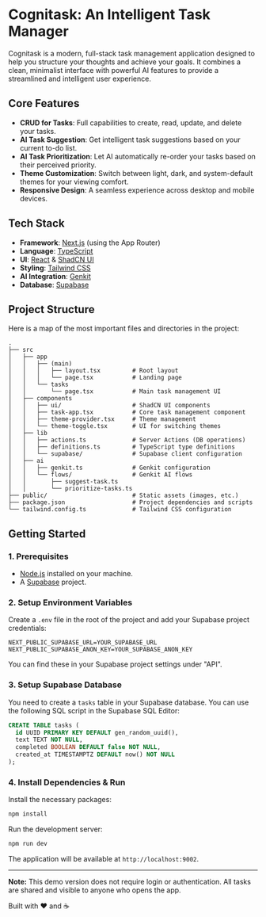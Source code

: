 # Cognitask: An Intelligent Task Manager

Cognitask is a modern, full-stack task management application designed to help you structure your thoughts and achieve your goals. It combines a clean, minimalist interface with powerful AI features to provide a streamlined and intelligent user experience.

## Core Features

- **CRUD for Tasks**: Full capabilities to create, read, update, and delete your tasks.
- **AI Task Suggestion**: Get intelligent task suggestions based on your current to-do list.
- **AI Task Prioritization**: Let AI automatically re-order your tasks based on their perceived priority.
- **Theme Customization**: Switch between light, dark, and system-default themes for your viewing comfort.
- **Responsive Design**: A seamless experience across desktop and mobile devices.

## Tech Stack

- **Framework**: [Next.js](https://nextjs.org/) (using the App Router)
- **Language**: [TypeScript](https://www.typescriptlang.org/)
- **UI**: [React](https://react.dev/) & [ShadCN UI](https://ui.shadcn.com/)
- **Styling**: [Tailwind CSS](https://tailwindcss.com/)
- **AI Integration**: [Genkit](https://firebase.google.com/docs/genkit)
- **Database**: [Supabase](https://supabase.io/)

## Project Structure

Here is a map of the most important files and directories in the project:

```
.
├── src
│   ├── app
│   │   ├── (main)
│   │   │   ├── layout.tsx         # Root layout
│   │   │   └── page.tsx           # Landing page
│   │   └── tasks
│   │       └── page.tsx           # Main task management UI
│   ├── components
│   │   ├── ui/                    # ShadCN UI components
│   │   ├── task-app.tsx           # Core task management component
│   │   ├── theme-provider.tsx     # Theme management
│   │   └── theme-toggle.tsx       # UI for switching themes
│   ├── lib
│   │   ├── actions.ts             # Server Actions (DB operations)
│   │   ├── definitions.ts         # TypeScript type definitions
│   │   └── supabase/              # Supabase client configuration
│   ├── ai
│   │   ├── genkit.ts              # Genkit configuration
│   │   └── flows/                 # Genkit AI flows
│   │       ├── suggest-task.ts
│   │       └── prioritize-tasks.ts
├── public/                        # Static assets (images, etc.)
├── package.json                   # Project dependencies and scripts
└── tailwind.config.ts             # Tailwind CSS configuration
```

## Getting Started

### 1. Prerequisites

- [Node.js](https://nodejs.org/en) installed on your machine.
- A [Supabase](https://supabase.io/) project.

### 2. Setup Environment Variables

Create a `.env` file in the root of the project and add your Supabase project credentials:

```
NEXT_PUBLIC_SUPABASE_URL=YOUR_SUPABASE_URL
NEXT_PUBLIC_SUPABASE_ANON_KEY=YOUR_SUPABASE_ANON_KEY
```

You can find these in your Supabase project settings under "API".

### 3. Setup Supabase Database

You need to create a `tasks` table in your Supabase database. You can use the following SQL script in the Supabase SQL Editor:

```sql
CREATE TABLE tasks (
  id UUID PRIMARY KEY DEFAULT gen_random_uuid(),
  text TEXT NOT NULL,
  completed BOOLEAN DEFAULT false NOT NULL,
  created_at TIMESTAMPTZ DEFAULT now() NOT NULL
);
```

### 4. Install Dependencies & Run

Install the necessary packages:

```bash
npm install
```

Run the development server:

```bash
npm run dev
```

The application will be available at `http://localhost:9002`.

---

**Note:** This demo version does not require login or authentication. All tasks are shared and visible to anyone who opens the app.

Built with ❤️ and ☕

